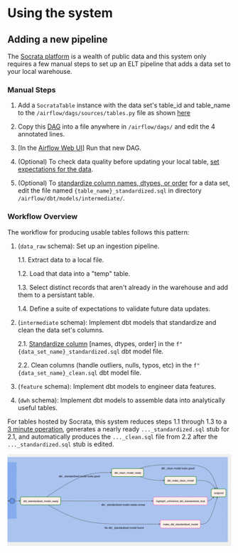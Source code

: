# Using the system

## Adding a new pipeline

The [Socrata platform](https://www.opendatanetwork.com/) is a wealth of public data and this system only requires a few manual steps to set up an ELT pipeline that adds a data set to your local warehouse.  

### Manual Steps

1. Add a `SocrataTable` instance with the data set's table_id and table_name to the `/airflow/dags/sources/tables.py` file as shown [here](adding_a_socrata_pipeline.md#adding-a-data-set-to-tables) 

2. Copy this [DAG](adding_a_socrata_pipeline.md#make-a-dag-file) into a file anywhere in `/airflow/dags/` and edit the 4 annotated lines.

3. [In the [Airflow Web UI](http://localhost:8080)] Run that new DAG.

4. (Optional) To check data quality before updating your local table, [set expectations for the data](validation/index.md).

5. (Optional) To [standardize column names, dtypes, or order](standardizing_columns.md) for a data set, edit the file named `{table_name}_standardized.sql` in directory `/airflow/dbt/models/intermediate/`.


### Workflow Overview

The workflow for producing usable tables follows this pattern:

1. (`data_raw` schema): Set up an ingestion pipeline.

    1.1. Extract data to a local file.

    1.2. Load that data into a "temp" table.
    
    1.3. Select distinct records that aren't already in the warehouse and add them to a persistant table.
    
    1.4. Define a suite of expectations to validate future data updates.

2. (`intermediate` schema): Implement dbt models that standardize and clean the data set's columns.

    2.1. [Standardize column](standardizing_columns.md) [names, dtypes, order] in the `f"{data_set_name}_standardized.sql` dbt model file.

    2.2. Clean columns (handle outliers, nulls, typos, etc) in the `f"{data_set_name}_clean.sql` dbt model file.

3. (`feature` schema): Implement dbt models to engineer data features.

4. (`dwh` schema): Implement dbt models to assemble data into analytically useful tables.

For tables hosted by Socrata, this system reduces steps 1.1 through 1.3 to a [3 minute operation](/user_guide/adding_a_socrata_pipeline), generates a nearly ready `..._standardized.sql` stub for 2.1, and automatically produces the `..._clean.sql` file from 2.2 after the `..._standardized.sql` stub is edited.

![check_table_metadata TaskGroup](/assets/imgs/Socrata_ELT_DAG/dbt_intermediate_model_generation_tasks.png)

